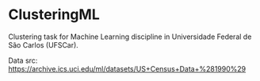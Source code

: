 # ClusteringML
Clustering task for Machine Learning discipline in Universidade Federal de São Carlos (UFSCar).

Data src: https://archive.ics.uci.edu/ml/datasets/US+Census+Data+%281990%29